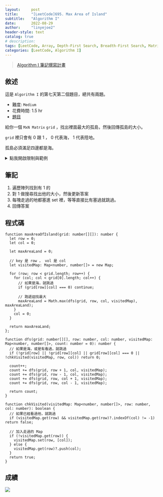 ```yaml
---
layout:     post
title:      "[LeetCode]695. Max Area of Island"
subtitle:   "Algorithm I"
date:       2022-08-29
author:     "linyejoe2"
header-style: text
catalog: true
# description: 
tags: [LeetCode, Array, Depth-First Search, Breadth-First Search, Matrix, Union Find]
categories: [LeetCode, Algorithm I]
---
```


>[Algorithm I 筆記撰寫計畫](/2022/06/14/leetcode/Algorithm/Algorithm%20I/Starting-write-Algorithm-I-Note/)

## 敘述

這是 `Algorithm I` 的第七天第二個題目，總共有兩題。

+ 難度: `Medium`
+ 花費時間: 1.5 hr
+ [題目](https://leetcode.com/problems/max-area-of-island/)

給你一個 `MxN Matrix` `grid` ，找出裡面最大的孤島，然後回傳孤島的大小。

<!--more-->

`grid` 裡只會有 0 跟 1 ， 0 代表海， 1 代表陸地。

孤島必須滿足四邊都是海。

<details><summary>點我開啟限制與範例</summary>
    <pre>

**限制:**

+ `m == grid.length`
+ `n == grid[i].length`
+ `1 <= m, n <= 50`
+ `grid[i][j]` is either `0` or `1`.

**Example 1:**

![example-1-jpg](https://assets.leetcode.com/uploads/2021/05/01/maxarea1-grid.jpg)

```=
Input: grid = [
            [0,0,1,0,0,0,0,1,0,0,0,0,0],
            [0,0,0,0,0,0,0,1,1,1,0,0,0],
            [0,1,1,0,1,0,0,0,0,0,0,0,0],
            [0,1,0,0,1,1,0,0,1,0,1,0,0],
            [0,1,0,0,1,1,0,0,1,1,1,0,0],
            [0,0,0,0,0,0,0,0,0,0,1,0,0],
            [0,0,0,0,0,0,0,1,1,1,0,0,0],
            [0,0,0,0,0,0,0,1,1,0,0,0,0]]
Output: 6
Explanation: The answer is not 11, because the island must be connected 4-directionally.
```

**Example 2:**

```=
Input: grid = [[0,0,0,0,0,0,0,0]]
Output: 0
```

</pre></details>

## 筆記

1. 遍歷陣列找到有 1 的
2. 對 1 做搜尋找出他的大小，然後更新答案
3. 每塊走過的地都塞進 set 裡，等等直接比有塞過就跳過。
4. 回傳答案

## 程式碼

```js=
function maxAreaOfIsland(grid: number[][]): number {
  let row = 0;
  let col = 0;

  let maxAreaLand = 0;

  // key 是 row ， vol 是 col
  let visitedMap: Map<number, number[]> = new Map;

  for (row; row < grid.length; row++) {
    for (col; col < grid[0].length; col++) {
      // 如果是海，就跳過
      if (grid[row][col] === 0) continue;

      // 跑遞迴找最大
      maxAreaLand = Math.max(dfs(grid, row, col, visitedMap), maxAreaLand);
    }
    col = 0;
  }

  return maxAreaLand;
};

function dfs(grid: number[][], row: number, col: number, visitedMap: Map<number, number[]>, count: number = 0): number {
  // 如果是海，或是有看過，就跳過
  if (!grid[row] || !grid[row][col] || grid[row][col] === 0 || !chkVisited(visitedMap, row, col)) return 0;

  count++;
  count += dfs(grid, row + 1, col, visitedMap);
  count += dfs(grid, row - 1, col, visitedMap);
  count += dfs(grid, row, col + 1, visitedMap);
  count += dfs(grid, row, col - 1, visitedMap);

  return count;
}

function chkVisited(visitedMap: Map<number, number[]>, row: number, col: number): boolean {
  // 如果已經看過他，就跳過
  if (visitedMap.get(row) && visitedMap.get(row)?.indexOf(col) != -1) return false;

  // 加入走過的 Map
  if (!visitedMap.get(row)) {
    visitedMap.set(row, [col]);
  } else {
    visitedMap.get(row)?.push(col);
  }
  return true;
}
```

## 成績

![](https://i.imgur.com/kxv7HLR.png)

<details style='display:none;'><summary>點我開啟舊寫法/失敗寫法</summary>
<pre>

</pre></details>

<!-- ##### 參考資料 -->